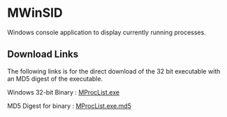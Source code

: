 # MWinSID
Windows console application to display currently running processes.


## Download Links 


The following links is for the direct download of the 32 bit executable with
an MD5 digest of the executable.

Windows 32-bit Binary : [MProcList.exe](bin/MProcList.exe)

MD5 Digest for binary : [MProcList.exe.md5](bin/MProcList.exe.md5)



